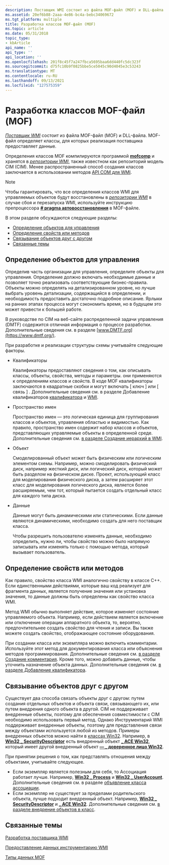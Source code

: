 ```yaml
---
description: Поставщик WMI состоит из файла MOF-файл (MOF) и DLL-файла. MOF-файл определяет классы, для которых реализация поставщика предоставляет данные.
ms.assetid: 20ef6b88-2aaa-4e86-bc4a-bebc34069672
ms.tgt_platform: multiple
title: Разработка классов MOF-файл (MOF)
ms.topic: article
ms.date: 05/31/2018
topic_type:
- kbArticle
api_name: ''
api_type: ''
api_location: ''
ms.openlocfilehash: 201f8c45f7a247fbca5695baa6dd440fc5dc323f
ms.sourcegitcommit: d75fc10b9f0825bbe5ce5045c90d4045e3c53243
ms.translationtype: MT
ms.contentlocale: ru-RU
ms.lasthandoff: 09/13/2021
ms.locfileid: "127575359"
---
```

# <a name="designing-managed-object-format-mof-classes"></a>Разработка классов MOF-файл (MOF)

[*Поставщик WMI*](gloss-p.md) состоит из файла MOF-файл (MOF) и DLL-файла. MOF-файл определяет классы, для которых реализация поставщика предоставляет данные.

Определения классов MOF компилируются программой [**mofcomp**](mofcomp.md) и хранятся в [*репозитории WMI*](gloss-w.md), также известном как репозиторий модель CIM (CIM). Менее распространенный способ создания классов заключается в использовании методов [API COM для WMI](com-api-for-wmi.md).

> [!Note]  
> Чтобы гарантировать, что все определения классов WMI для управляемых объектов будут восстановлены в [*репозитории WMI*](gloss-w.md) в случае сбоя и перезапуска WMI, используйте инструкцию препроцессора [**\# pragma автовосстановления**](pragma-autorecover.md) в MOF-файле.

 

В этом разделе обсуждаются следующие разделы:

-   [Определение объектов для управления](#defining-the-objects-to-manage)
-   [Определение свойств или методов](#defining-properties-or-methods)
-   [Связывание объектов друг с другом](#relating-objects-to-each-other)
-   [Связанные темы](#related-topics)

## <a name="defining-the-objects-to-manage"></a>Определение объектов для управления

Определив часть организации для управления, определите объекты для управления. Определение должно включать необходимые данные и позволяет точно реализовать соответствующие бизнес-правила. Объекты можно определять на детализированном уровне, но лучше выбрать уровень детализации, содержащийся в определении, и необходимость предоставить достаточно подробное описание. Ярлыки на ранних этапах процесса могут сэкономить время, но в будущем это может привести к большей работе.

В руководстве по CIM на веб-сайте распределенной задачи управления (DMTF) содержится отличная информация о процессе разработки. Дополнительные сведения см. в разделе [www.DMTF.org](https://www.dmtf.org/).

При разработке и реализации структуры схемы учитывайте следующие факторы.

-   Квалификаторы

    Квалификаторы предоставляют сведения о том, как описывать классы, объекты, свойства, методы и параметры. они применяются к определениям классов и свойств. В коде MOF квалификаторы заключаются в квадратные скобки и могут включать \[ ключ \] или \[ связь \] . Дополнительные сведения см. в разделе Добавление квалификаторов [квалификатора](adding-a-qualifier.md) и [WMI](wmi-qualifiers.md).

-   Пространство имен

    Пространство имен — это логическая единица для группирования классов и объектов, управления областью и видимостью. Как правило, пространство имен содержит набор классов и объектов, представляющих управляемые объекты в определенной среде. Дополнительные сведения см. [в разделе Создание иерархий в WMI](creating-hierarchies-within-wmi.md).

-   Объект

    Смоделированный объект может быть физическим или логическим элементом схемы. Например, можно смоделировать физический диск, например жесткий диск, или логический диск, который может быть разделом на физическом диске. Проект, использующий класс для моделирования физического диска, а затем расширяет этот класс для моделирования логического диска, является более расширяемым, чем тот, который пытается создать отдельный класс для каждого типа диска.

-   Данные

    Данные могут быть динамическими или статическими. Если данные являются динамическими, необходимо создать для него поставщик класса.

    Чтобы разрешить пользователю изменять данные, необходимо определить, нужно ли, чтобы свойство можно было напрямую записывать или изменять только с помощью метода, который вызывает пользователь.

## <a name="defining-properties-or-methods"></a>Определение свойств или методов

Как правило, свойство класса WMI аналогично свойству в классе C++. Если единственными действиями, которые ваш код реализует для фрагмента данных, является получение значения или установка значения, то данные должны быть определены как свойство класса WMI.

Метод WMI обычно выполняет действие, которое изменяет состояние управляемого объекта. Например, если действием является включение или отключение операции аппаратного объекта, то, вероятно, предпочтительнее создать свойство для чтения и записи. Вы также можете создать свойство, отображающее состояние оборудования.

При создании класса или экземпляра можно включить комментарии. Используйте этот метод для документирования класса или объяснения методов программирования. Дополнительные сведения см. [в разделе Создание комментария](creating-a-comment.md). Кроме того, можно добавить данные, чтобы уточнить назначение объекта данных. Дополнительные сведения см. [в разделе Добавление квалификатора](adding-a-qualifier.md).

## <a name="relating-objects-to-each-other"></a>Связывание объектов друг с другом

Существует два способа связать объекты друг с другом: путем создания отдельных объектов и объекта связи, связывающего их, или путем внедрения одного объекта в другой. CIM не поддерживает внедренные объекты, поэтому для обеспечения совместимости с CIM необходимо использовать первый метод. Однако Инструментарий WMI поддерживает внедренные объекты, поэтому для представления связи между объектами используется любой из методов. Примеры внедренных объектов можно найти в [классах Win32](/windows/desktop/CIMWin32Prov/win32-provider). Например, в [**Win32 \_ SecurityDescriptor**](/previous-versions/windows/desktop/secrcw32prov/win32-securitydescriptor) есть внедренный объект [**\_ ACE Win32**](/previous-versions/windows/desktop/secrcw32prov/win32-ace), который имеет другой внедренный объект [**— \_ доверенное лицо Win32**](/previous-versions/windows/desktop/secrcw32prov/win32-trustee).

При принятии решения о том, как представлять отношения между объектами, учитывайте следующее.

-   Если экземпляр является полезным для себя, то Ассоциация работает лучше. Например, [**Win32 \_ Process**](/windows/desktop/CIMWin32Prov/win32-process) и [**Win32 \_ UserAccount**](/windows/desktop/CIMWin32Prov/win32-useraccount). Дополнительные сведения см. в разделе [объявление класса ассоциации](declaring-an-association-class.md).
-   Если экземпляр не существует за пределами родительского объекта, лучше подходит внедренный объект. Например, [**Win32 \_ SecurityDescriptor**](/previous-versions/windows/desktop/secrcw32prov/win32-securitydescriptor) и [**\_ ACE Win32**](/previous-versions/windows/desktop/secrcw32prov/win32-ace). Дополнительные сведения см. [в разделе внедрение объектов в класс](embedded-objects.md).

## <a name="related-topics"></a>Связанные темы

<dl> <dt>

[Разработка поставщика WMI](developing-a-wmi-provider.md)
</dt> <dt>

[Предоставление данных инструментарию WMI](providing-data-to-wmi.md)
</dt> <dt>

[Типы данных MOF](mof-data-types.md)
</dt> </dl>

 

 
